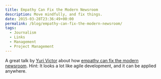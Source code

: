```yaml
---
title: Empathy Can Fix the Modern Newsroom
description: Move mindfully, and fix things.
date: 2015-03-28T23:36:49+00:00
permalink: /blog/empathy-can-fix-the-modern-newsroom/
tags:
  - Journalism
  - Links
  - Management
  - Project Management
---
```


A great talk by [Yuri Victor](http://www.yurivictor.com) about how [empathy can fix the modern newsroom](https://www.youtube.com/watch?v=bYOOCG1gAaM). Hint: It looks a lot like agile development, and it can be applied anywhere.
